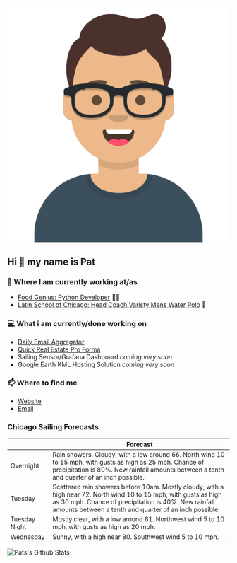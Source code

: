[![Social banner for p-j-falconer](https://raw.githubusercontent.com/P-J-FALCONER/P-J-FALCONER/master/assets/avataaars.svg)](https://patfalconer.com/)
## Hi :wave: my name is Pat

### 💼 Where I am currently working at/as
- [Food Genius: Python Developer](https://getfoodgenius.com/) 🍔🐍
- [Latin School of Chicago: Head Coach Varisty Mens Water Polo](https://www.latinschool.org/) 🤽


### 💻 What i am currently/done working on
 - [Daily Email Aggregator](https://github.com/P-J-FALCONER/dott_daily_mail)
 - [Quick Real Estate Pro Forma](https://github.com/P-J-FALCONER/henry)
 - Sailing Sensor/Grafana Dashboard *coming very soon*
 - Google Earth KML Hosting Solution *coming very soon*

### 📫 Where to find me
 - [Website](https://patfalconer.com/)
 - [Email](mailto:patrick.j.falconer@gmail.com)


### Chicago Sailing Forecasts
|   | Forecast  |
|---|---|
| Overnight | Rain showers. Cloudy, with a low around 66. North wind 10 to 15 mph, with gusts as high as 25 mph. Chance of precipitation is 80%. New rainfall amounts between a tenth and quarter of an inch possible. |
| Tuesday | Scattered rain showers before 10am. Mostly cloudy, with a high near 72. North wind 10 to 15 mph, with gusts as high as 30 mph. Chance of precipitation is 40%. New rainfall amounts between a tenth and quarter of an inch possible. |
| Tuesday Night | Mostly clear, with a low around 61. Northwest wind 5 to 10 mph, with gusts as high as 20 mph. |
| Wednesday | Sunny, with a high near 80. Southwest wind 5 to 10 mph. |

![Pats's Github Stats](https://github-readme-stats.vercel.app/api?username=p-j-falconer&show_icons=true&theme=radical)
